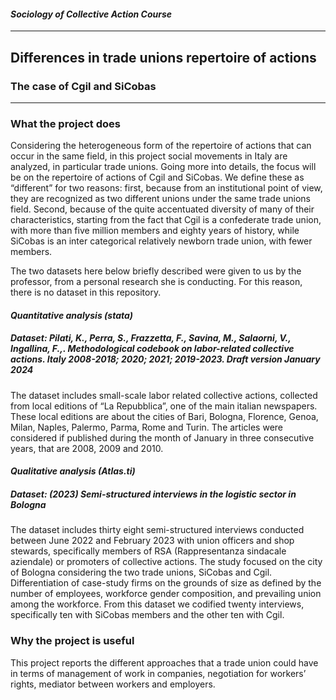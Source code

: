#### *Sociology of Collective Action Course*
---
## Differences in trade unions repertoire of actions
### The case of Cgil and SiCobas
---
### What the project does
Considering the heterogeneous form of the repertoire of actions that can occur in the same field, in this project social movements in Italy are analyzed, in particular trade unions. Going more into details, the focus will be on the repertoire of actions of Cgil and SiCobas. 
We define these as “different” for two reasons: first, because from an institutional point of view, they are recognized as two different unions under the
same trade unions field. Second, because of the quite accentuated diversity of many of their characteristics, starting from the fact that Cgil is a confederate trade union, with more than five million members and eighty years of history, while SiCobas is an inter categorical relatively newborn trade union, with fewer members.

The two datasets here below briefly described were given to us by the professor, from a personal research she is conducting. For this reason, there is no dataset in this repository. 
#### *Quantitative analysis (stata)*
##### Dataset: Pilati, K., Perra, S., Frazzetta, F., Savina, M., Salaorni, V., Ingallina, F.,. Methodological codebook on labor-related collective actions. Italy 2008-2018; 2020; 2021; 2019-2023. Draft version January 2024
The dataset includes small-scale labor related collective actions, collected from local editions of “La Repubblica”, one of the main italian newspapers. These local editions are about the cities of Bari, Bologna, Florence, Genoa, Milan, Naples, Palermo, Parma, Rome and Turin. The articles were considered if published during the month of January in three consecutive years, that are 2008, 2009 and 2010.

#### *Qualitative analysis (Atlas.ti)*
##### Dataset: (2023) Semi-structured interviews in the logistic sector in Bologna
The dataset includes thirty eight semi-structured interviews conducted between June 2022 and February 2023 with union officers and shop stewards, specifically members of RSA (Rappresentanza sindacale aziendale) or promoters of collective actions. The study focused on the city of Bologna considering the two trade unions, SiCobas and Cgil. Differentiation of case-study firms on the grounds of size as defined by the number of employees, workforce gender composition, and prevailing union among the workforce. From this dataset we codified twenty interviews, specifically ten with SiCobas members and the other ten with Cgil.

### Why the project is useful
This project reports the different approaches that a trade union could have in terms of management of work in companies, negotiation for workers’ rights, mediator between workers and employers. 
